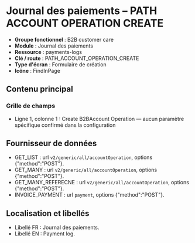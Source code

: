 # Journal des paiements – PATH ACCOUNT OPERATION CREATE

- **Groupe fonctionnel** : B2B customer care
- **Module** : Journal des paiements
- **Ressource** : payments-logs
- **Clé / route** : PATH_ACCOUNT_OPERATION_CREATE
- **Type d'écran** : Formulaire de création
- **Icône** : FindInPage

## Contenu principal
### Grille de champs
- Ligne 1, colonne 1 : Create B2BAccount Operation — aucun paramètre spécifique confirmé dans la configuration

## Fournisseur de données
- GET_LIST : url `v2/generic/all/accountOperation`, options {"method":"POST"}.
- GET_MANY : url `v2/generic/all/accountOperation`, options {"method":"POST"}.
- GET_MANY_REFERECNE : url `v2/generic/all/accountOperation`, options {"method":"POST"}.
- INVOICE_PAYMENT : url `payment`, options {"method":"POST"}.

## Localisation et libellés
- Libellé FR : Journal des paiements.
- Libellé EN : Payment log.